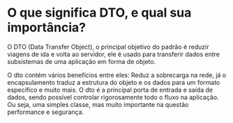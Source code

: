 # O que significa DTO, e qual sua importância? 
O DTO (Data Transfer Object), o principal objetivo do padrão é reduzir viagens de ida e volta ao servidor, ele é usado para transferir dados entre subsistemas de uma aplicação em forma de objeto.

O dto contém vários benefícios entre eles:
Reduz a sobrecarga na rede, já o encapsulamento traduz a estrutura do objeto e os dados para um formato específico e muito mais.
O dto é a principal porta de entrada e saída de dados, sendo possível controlar rigorosamente todo o fluxo na aplicação. Ou seja, uma simples classe, mas muito importante na questão performance e segurança.